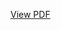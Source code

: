 [View PDF](https://github.com/darin-momayezi/Project-Portfolio/blob/a10b2f48a8215d556248a348fdc0a43a549f93c4/Spin%20Orbit%20Interaction/PHYS6211_ProjCalculations.pdf)
